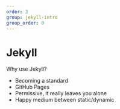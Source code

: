 ```yaml
---
order: 3
group: jekyll-intro
group_order: 0
---
```


# Jekyll
Why use Jekyll?

* Becoming a standard
* GitHub Pages
* Permissive, it really leaves you alone
* Happy medium between static/dynamic
